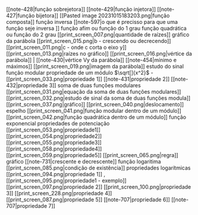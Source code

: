 
[[note-428|função sobrejetora]]
[[note-429|função injetora]]
[[note-427|função bijetora]]
[[Pasted image 20231015183203.png|função composta]]
função inversa
	[[note-597|o que é precisso para que uma função seje inversa ]]
função afim ou função do 1 grau
função quadrática ou função do 2 grau
	[[print_screen_007.png|quantidade de raízes]]
	gráfico da parábola
		[[print_screen_015.png|b - crescendo ou decrecendo]]
		[[print_screen_011.png|c - onde c corta o eixo y]]
		[[print_screen_013.png|raízes no gráfico]]
		[[print_screen_016.png|vértice da parábola]] | [[note-430|vértice Vy da parábola]]
		[[note-454|mínimo e máximos]]
	[[print_screen_019.png|imagem da parábola]]
	estudo do sinal
função modular
	propriedade de um módulo
		$\sqrt[]{x^2}$ - [[print_screen_033.png|propriedade 1]]
		 [[note-431|propriedade 2]]
		[[note-432|propriedade 3]]
	soma de duas funções modulares
		[[print_screen_031.png|equação da soma de duas funções modulares]]
		[[print_screen_032.png|estudo de sinal da soma de duas funções modula]]
	[[print_screen_037.png|gráfico]]
		[[print_screen_040.png|deslocamento]]
		espelho
			[[print_screen_041.png|função modular dentro de um módulo]]
			[[print_screen_042.png|função quadrática dentro de um módulo]]
função exponencial
	propriedades de potenciação
		[[print_screen_053.png|propriedade1]]
		[[print_screen_054.png|propriedade2]]
		[[print_screen_055.png|propriedade3]]
		[[print_screen_058.png|propriedade4]]
		[[print_screen_059.png|propriedade5]]
	[[print_screen_065.png|regra]]
	gráfico
		[[note-731|crescente e decrescente]]
função logaritima
	[[print_screen_085.png|condição de existência]]
	propriedades logarítmicas
		[[print_screen_094.png|propriedade 1]] , [[print_screen_095.png|propriedade1 - exemplo]]
		[[print_screen_097.png|propriedade 2]]
		[[print_screen_100.png|propriedade 3]]
		[[print_screen_228.png|propriedade 4]]
		[[print_screen_087.png|propriedade 5]]
		[[note-707|propriedade 6]]
		[[note-707|propriedade 7]]

